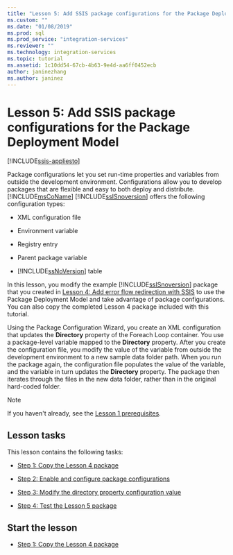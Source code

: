 ```yaml
---
title: "Lesson 5: Add SSIS package configurations for the Package Deployment Model | Microsoft Docs"
ms.custom: ""
ms.date: "01/08/2019"
ms.prod: sql
ms.prod_service: "integration-services"
ms.reviewer: ""
ms.technology: integration-services
ms.topic: tutorial
ms.assetid: 1c10dd54-67cb-4b63-9e4d-aa6ff0452ecb
author: janinezhang
ms.author: janinez
---
```

# Lesson 5: Add SSIS package configurations for the Package Deployment Model

[!INCLUDE[ssis-appliesto](../includes/ssis-appliesto-ssvrpluslinux-asdb-asdw-xxx.md)]



Package configurations let you set run-time properties and variables from outside the development environment. Configurations allow you to develop packages that are flexible and easy to both deploy and distribute. [!INCLUDE[msCoName](../includes/msconame-md.md)] [!INCLUDE[ssISnoversion](../includes/ssisnoversion-md.md)] offers the following configuration types:  
  
-   XML configuration file  
  
-   Environment variable  
  
-   Registry entry  
  
-   Parent package variable  
  
-   [!INCLUDE[ssNoVersion](../includes/ssnoversion-md.md)] table  
  
In this lesson, you modify the example [!INCLUDE[ssISnoversion](../includes/ssisnoversion-md.md)] package that you created in [Lesson 4: Add error flow redirection with SSIS](../integration-services/lesson-4-add-error-flow-redirection-with-ssis.md) to use the Package Deployment Model and take advantage of package configurations. You can also copy the completed Lesson 4 package  included with this tutorial. 

Using the Package Configuration Wizard, you create an XML configuration that updates the **Directory** property of the Foreach Loop container. You use a package-level variable mapped to the **Directory** property. After you create the configuration file, you modify the value of the variable from outside the development environment to a new sample data folder path. When you run the package again, the configuration file populates the value of the variable, and the variable in turn updates the **Directory** property. The package then iterates through the files in the new data folder, rather than in the original hard-coded folder.  
  
> [!NOTE]
> If you haven't already, see the [Lesson 1 prerequisites](../integration-services/lesson-1-create-a-project-and-basic-package-with-ssis.md#prerequisites).
  
## Lesson tasks  
This lesson contains the following tasks:  
  
-   [Step 1: Copy the Lesson 4 package](../integration-services/lesson-5-1-copying-the-lesson-4-package.md)  
  
-   [Step 2: Enable and configure package configurations](../integration-services/lesson-5-2-enabling-and-configuring-package-configurations.md)  
  
-   [Step 3: Modify the directory property configuration value](../integration-services/lesson-5-3-modifying-the-directory-property-configuration-value.md)  
  
-   [Step 4: Test the Lesson 5 package](../integration-services/lesson-5-4-testing-the-lesson-5-tutorial-package.md)  
  
## Start the lesson  
  
-   [Step 1: Copy the Lesson 4 package](../integration-services/lesson-5-1-copying-the-lesson-4-package.md)  
  
  
  
